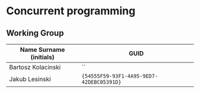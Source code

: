 # Concurrent programming

## Working Group

| Name Surname (initials) | GUID                                     |
| ----------------------- | ---------------------------------------- |
| Bartosz Kolacinski      | `` |
| Jakub Lesinski          | `{54555F59-93F1-4A95-9ED7-42DEBC05391D}` |
